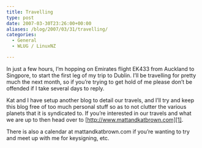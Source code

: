 ```yaml
---
title: Travelling
type: post
date: 2007-03-30T23:26:00+00:00
aliases: /blog/2007/03/31/travelling/
categories:
  - General
  - WLUG / LinuxNZ

---
```

In just a few hours, I&#8217;m hopping on Emirates flight EK433 from Auckland to Singpore, to start the first leg of my trip to Dublin. I&#8217;ll be travelling for pretty much the next month, so if you&#8217;re trying to get hold of me please don&#8217;t be offended if I take several days to reply. 

Kat and I have setup another blog to detail our travels, and I&#8217;ll try and keep this blog free of too much personal stuff so as to not clutter the various planets that it is syndicated to. If you&#8217;re interested in our travels and what we are up to then head over to [http://www.mattandkatbrown.com][1].

There is also a calendar at mattandkatbrown.com if you&#8217;re wanting to try and meet up with me for keysigning, etc.

 [1]: http://www.mattandkatbrown.com/